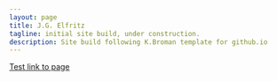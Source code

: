 ```yaml
---
layout: page
title: J.G. Elfritz
tagline: initial site build, under construction.
description: Site build following K.Broman template for github.io
---
```



[Test link to page](pages/independent_site.html)
